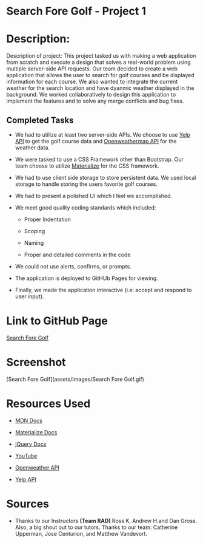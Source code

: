 # Search Fore Golf - Project 1

# Description:

Description of project: This project tasked us with making a web application from scratch and execute a design that solves a real-world problem using multiple server-side API requests.  Our team decided to create a web application that allows the user to search for golf courses and be displayed information for each course. We also wanted to integrate the current weather for the search location and have dyanmic weather displayed in the background.  We worked collaboratively to design this application to implement the features and to solve any merge conflicts and bug fixes.

## Completed Tasks

* We had to utilize at least two server-side APIs.  We choose to use [Yelp API](https://www.yelp.com/developers/documentation/v3/get_started) to get the golf course data and [Openweathermap API](https://openweathermap.org/api) for the weather data.

* We were tasked to use a CSS Framework other than Bootstrap.  Our team choose to utilize [Materialize](https://materializecss.com/) for the CSS framework.

* We had to use client side storage to store persistent data. We used local storage to handle storing the users favorite golf courses.

* We had to present a polished UI which I feel we accomplished.

* We meet good quality coding standards which included:
    
    * Proper Indentation
    
    * Scoping

    * Naming

    * Proper and detailed comments in the code

* We could not use alerts, confirms, or prompts.

* The application is deployed to GitHUb Pages for viewing.

* Finally, we made the application interactive (i.e: accept and respond to user input).

# Link to GitHub Page

[Search Fore Golf](https://chemacenturion.github.io/Search-Fore-Golf/)
# Screenshot

[Search Fore Golf](assets/Images/Search Fore Golf.gif)

# Resources Used

* [MDN Docs](https://developer.mozilla.org/en-US/)

* [Materialize Docs](https://materializecss.com/)

* [jQuery Docs](https://api.jquery.com/)

* [YouTube](https://www.youtube.com/)

* [Openweather API](https://openweathermap.org/api)

* [Yelp API](https://www.yelp.com/developers/documentation/v3/get_started)

# Sources

* Thanks to our Instructors **(Team RAD)** Ross K, Andrew H.and Dan Gross. Also, a big shout out to our tutors.  Thanks to our team: Catherine Upperman, Jose Centurion, and Matthew Vandevort.  
